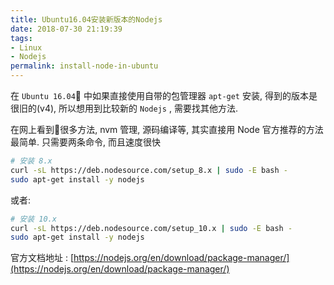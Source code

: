 ```yaml
---
title: Ubuntu16.04安装新版本的Nodejs
date: 2018-07-30 21:19:39
tags:
- Linux
- Nodejs
permalink: install-node-in-ubuntu
---
```


在 `Ubuntu 16.04` 中如果直接使用自带的包管理器 `apt-get` 安装, 得到的版本是很旧的(v4), 所以想用到比较新的 `Nodejs` , 需要找其他方法.

在网上看到很多方法, nvm 管理, 源码编译等, 其实直接用 Node 官方推荐的方法最简单. 只需要两条命令, 而且速度很快

```bash
# 安装 8.x
curl -sL https://deb.nodesource.com/setup_8.x | sudo -E bash -
sudo apt-get install -y nodejs
```

或者:

```bash
# 安装 10.x
curl -sL https://deb.nodesource.com/setup_10.x | sudo -E bash -
sudo apt-get install -y nodejs
```

官方文档地址 : [https://nodejs.org/en/download/package-manager/](https://nodejs.org/en/download/package-manager/)
